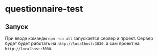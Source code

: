 # questionnaire-test

## Запуск

При вводе команды `npm run all` запускается сервер и проект. Сервер будет будет работать на `http://localhost:3030`, а сам проект на `http://localhost:3000`.
